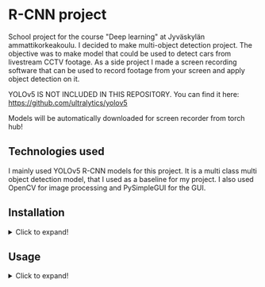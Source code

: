 # R-CNN project

School project for the course "Deep learning" at Jyväskylän ammattikorkeakoulu.
I decided to make multi-object detection project. The objective was to make model that could be used
to detect cars from livestream CCTV footage. As a side project I made a screen recording software that
can be used to record footage from your screen and apply object detection on it.

YOLOv5 IS NOT INCLUDED IN THIS REPOSITORY. You can find it here:
https://github.com/ultralytics/yolov5

Models will be automatically downloaded for screen recorder from torch hub!

## Technologies used

I mainly used YOLOv5 R-CNN models for this project. It is a multi class multi object detection model, that I used as a
baseline
for my project. I also used OpenCV for image processing and PySimpleGUI for the GUI.

## Installation

<details>
<summary>Click to expand!</summary>

### Requirements

- Python 3.9 (Newer versions might work, but I haven't tested them)

**Important**
You have to install CUDA and cuDNN to your computer. I used CUDA 11.8.0 and cuDNN. I cannot guarantee
software working without these. Also, it makes software much faster.

### Installation

1. Clone the repository
2. Optional: Create a virtual environment
3. Install torch separately first. This might not work if CUDA is not installed, also need modern GPU from nvidia.

```bash
pip3 install torch torchvision torchaudio --extra-index-url https://download.pytorch.org/whl/cu117
```

4. Install requirements

```bash
pip install -r requirements.txt
```

</details>

## Usage

<details>
<summary>Click to expand!</summary>

### Screen recording software

Screen recording software is located in `screen_recorder` folder. You can run it with `python screen_recorder.py`.

Controls:

- You can choose where to save the video. Need to enable "Save video" checkbox to save video.
- Object detection checkbox means, it will run image through a model and show on the screen with bounding boxes all the
  objects it detects.
- You can choose which model to use. You can choose from small, medium, large or extra-large model.
- Start recording button starts recording.
- Stop recording button stops recording.
- Choose region button lets you choose region you want to record. (Only works for main monitor)
- The slider on bottom left is confidence threshold. You can change it before and while object detection is happening on
  the recording to change what is the threshold of certainty the model needs to have to show an object.

### Object detection

Instructions coming soon.
</details>
